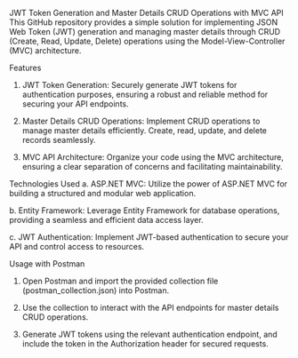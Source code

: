 JWT Token Generation and Master Details CRUD Operations with MVC API
This GitHub repository provides a simple solution for implementing JSON Web Token (JWT) generation and managing master details through CRUD (Create, Read, Update, Delete) operations using the Model-View-Controller (MVC) architecture.

Features
1. JWT Token Generation: Securely generate JWT tokens for authentication purposes, ensuring a robust and reliable method for securing your API endpoints.

2. Master Details CRUD Operations: Implement CRUD operations to manage master details efficiently. Create, read, update, and delete records seamlessly.

3. MVC API Architecture: Organize your code using the MVC architecture, ensuring a clear separation of concerns and facilitating maintainability.

Technologies Used
a. ASP.NET MVC: Utilize the power of ASP.NET MVC for building a structured and modular web application.

b. Entity Framework: Leverage Entity Framework for database operations, providing a seamless and efficient data access layer.

c. JWT Authentication: Implement JWT-based authentication to secure your API and control access to resources.

Usage with Postman
1. Open Postman and import the provided collection file (postman_collection.json) into Postman.

2. Use the collection to interact with the API endpoints for master details CRUD operations.

3. Generate JWT tokens using the relevant authentication endpoint, and include the token in the Authorization header for secured requests.
